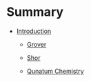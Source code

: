 # Summary

* [Introduction](README.md)
  * [Grover](grover.md)
  * [Shor](shor.md)

  * [Qunatum Chemistry](qunatum_chem1.md)
